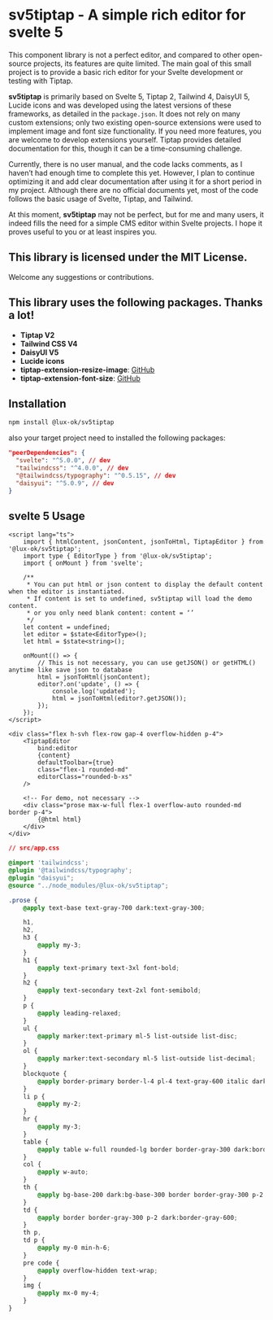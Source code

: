# sv5tiptap - A simple rich editor for svelte 5

This component library is not a perfect editor, and compared to other open-source projects, its features are quite limited. The main goal of this small project is to provide a basic rich editor for your Svelte development or testing with Tiptap.

**sv5tiptap** is primarily based on Svelte 5, Tiptap 2, Tailwind 4, DaisyUI 5, Lucide icons and was developed using the latest versions of these frameworks, as detailed in the `package.json`. It does not rely on many custom extensions; only two existing open-source extensions were used to implement image and font size functionality. If you need more features, you are welcome to develop extensions yourself. Tiptap provides detailed documentation for this, though it can be a time-consuming challenge.

Currently, there is no user manual, and the code lacks comments, as I haven’t had enough time to complete this yet. However, I plan to continue optimizing it and add clear documentation after using it for a short period in my project. Although there are no official documents yet, most of the code follows the basic usage of Svelte, Tiptap, and Tailwind.

At this moment, **sv5tiptap** may not be perfect, but for me and many users, it indeed fills the need for a simple CMS editor within Svelte projects. I hope it proves useful to you or at least inspires you.

## This library is licensed under the MIT License.

Welcome any suggestions or contributions.

## This library uses the following packages. Thanks a lot!

- **Tiptap V2**
- **Tailwind CSS V4**
- **DaisyUI V5**
- **Lucide icons**
- **tiptap-extension-resize-image**: [GitHub](https://github.com/bae-sh/tiptap-extension-resize-image)
- **tiptap-extension-font-size**: [GitHub](https://github.com/TheNaschkatze/tiptap-extension-font-size)

## Installation

```bash
npm install @lux-ok/sv5tiptap
```

also your target project need to installed the following packages:

```json
"peerDependencies": {
  "svelte": "^5.0.0", // dev
  "tailwindcss": "^4.0.0", // dev
  "@tailwindcss/typography": "^0.5.15", // dev
  "daisyui": "^5.0.9", // dev
}
```

## svelte 5 Usage

```svelte
<script lang="ts">
	import { htmlContent, jsonContent, jsonToHtml, TiptapEditor } from '@lux-ok/sv5tiptap';
	import type { EditorType } from '@lux-ok/sv5tiptap';
	import { onMount } from 'svelte';

	/**
	 * You can put html or json content to display the default content when the editor is instantiated.
	 * If content is set to undefined, sv5tiptap will load the demo content.
	 * or you only need blank content: content = ‘’
	 */
	let content = undefined;
	let editor = $state<EditorType>();
	let html = $state<string>();

	onMount(() => {
		// This is not necessary, you can use getJSON() or getHTML() anytime like save json to database
		html = jsonToHtml(jsonContent);
		editor?.on('update', () => {
			console.log('updated');
			html = jsonToHtml(editor?.getJSON());
		});
	});
</script>

<div class="flex h-svh flex-row gap-4 overflow-hidden p-4">
	<TiptapEditor
		bind:editor
		{content}
		defaultToolbar={true}
		class="flex-1 rounded-md"
		editorClass="rounded-b-xs"
	/>

	<!-- For demo, not necessary -->
	<div class="prose max-w-full flex-1 overflow-auto rounded-md border p-4">
		{@html html}
	</div>
</div>
```

```css
// src/app.css

@import 'tailwindcss';
@plugin '@tailwindcss/typography';
@plugin "daisyui";
@source "../node_modules/@lux-ok/sv5tiptap";

.prose {
	@apply text-base text-gray-700 dark:text-gray-300;

	h1,
	h2,
	h3 {
		@apply my-3;
	}
	h1 {
		@apply text-primary text-3xl font-bold;
	}
	h2 {
		@apply text-secondary text-2xl font-semibold;
	}
	p {
		@apply leading-relaxed;
	}
	ul {
		@apply marker:text-primary ml-5 list-outside list-disc;
	}
	ol {
		@apply marker:text-secondary ml-5 list-outside list-decimal;
	}
	blockquote {
		@apply border-primary border-l-4 pl-4 text-gray-600 italic dark:text-gray-400;
	}
	li p {
		@apply my-2;
	}
	hr {
		@apply my-3;
	}
	table {
		@apply table w-full rounded-lg border border-gray-300 dark:border-gray-600;
	}
	col {
		@apply w-auto;
	}
	th {
		@apply bg-base-200 dark:bg-base-300 border border-gray-300 p-2 text-base font-semibold dark:border-gray-600;
	}
	td {
		@apply border border-gray-300 p-2 dark:border-gray-600;
	}
	th p,
	td p {
		@apply my-0 min-h-6;
	}
	pre code {
		@apply overflow-hidden text-wrap;
	}
	img {
		@apply mx-0 my-4;
	}
}
```
